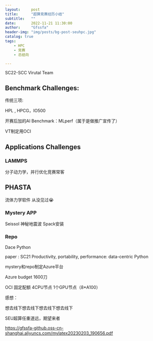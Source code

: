 ```yaml
---
layout:     post
title:      "超算竞赛经历小结"
subtitle:   ""
date:       2022-11-21 11:30:00
author:     "Gfssfa"
header-img: "img/posts/bg-post-seuhpc.jpg"
catalog: true
tags:
    - HPC
    - 竞赛
    - 总结向

---
```


SC22-SCC Virutal Team

## Benchmark Challenges:

传统三项:

HPL , HPCG，IO500

开赛后加的AI Benchmark：MLperf（属于是做推广宣传了）

VT制定用OCI

## Applications Challenges

### LAMMPS 

分子动力学，并行优化竞赛常客

## PHASTA

流体力学软件 从没见过:sob:

### Mystery APP

Seissol 神秘地震波 Spack安装

### Repo

Dace Python 

paper :  SC21 Productivity, portability, performance: data-centric Python



mystery和repo制定Azure平台

Azure budget 1600刀

OCI 固定配额 4CPU节点 1个GPU节点（8*A100）



感想：

想去线下想去线下想去线下想去线下

SEU超算任重道远，期望来者

https://gfssfa-github.oss-cn-shanghai.aliyuncs.com/mylatex20230203_190656.pdf

